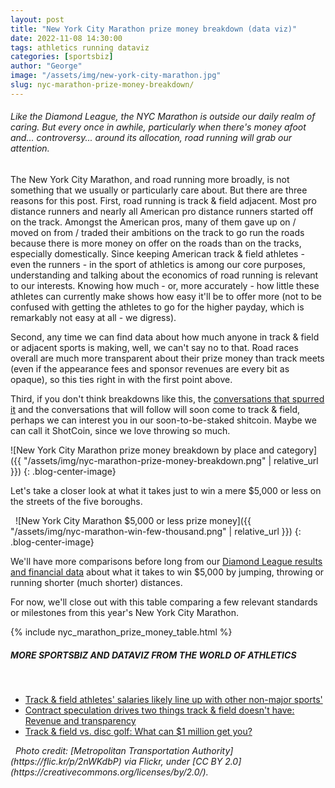 ```yaml
---
layout: post
title: "New York City Marathon prize money breakdown (data viz)"
date: 2022-11-08 14:30:00
tags: athletics running dataviz
categories: [sportsbiz]
author: "George"
image: "/assets/img/new-york-city-marathon.jpg"
slug: nyc-marathon-prize-money-breakdown/
---
```

<h6>Like the Diamond League, the NYC Marathon is outside our daily realm of caring. But every once in awhile, particularly when there's money afoot and... controversy... around its allocation, road running will grab our attention.</h6>

The New York City Marathon, and road running more broadly, is not something that we usually or particularly care about. But there are three reasons for this post. First, road running is track & field adjacent. Most pro distance runners and nearly all American pro distance runners started off on the track. Amongst the American pros, many of them gave up on / moved on from / traded their ambitions on the track to go run the roads because there is more money on offer on the roads than on the tracks, especially domestically. Since keeping American track & field athletes - even the runners - in the sport of athletics is among our core purposes, understanding and talking about the economics of road running is relevant to our interests. Knowing how much - or, more accurately - how little these athletes can currently make shows how easy it'll be to offer more (not to be confused with getting the athletes to go for the higher payday, which is remarkably not easy at all - we digress).  

Second, any time we can find data about how much anyone in track & field or adjacent sports is making, well, we can't say no to that. Road races overall are much more transparent about their prize money than track meets (even if the appearance fees and sponsor revenues are every bit as opaque), so this ties right in with the first point above.

Third, if you don't think breakdowns like this, the [conversations that spurred it](https://www.letsrun.com/forum/flat_read.php?thread=11608353) and the conversations that will follow will soon come to track & field, perhaps we can interest you in our soon-to-be-staked shitcoin. Maybe we can call it ShotCoin, since we love throwing so much.

![New York City Marathon prize money breakdown by place and category]({{ "/assets/img/nyc-marathon-prize-money-breakdown.png" | relative_url }})
{: .blog-center-image}
&nbsp;

Let's take a closer look at what it takes just to win a mere $5,000 or less on the streets of the five boroughs.

&nbsp;
![New York City Marathon $5,000 or less prize money]({{ "/assets/img/nyc-marathon-win-few-thousand.png" | relative_url }})
{: .blog-center-image}

We'll have more comparisons before long from our [Diamond League results and financial data](https://nalathletics.com/blog/2022/10/03/diamond-league-earnings-table) about what it takes to win $5,000 by jumping, throwing or running shorter (much shorter) distances. 

For now, we'll close out with this table comparing a few relevant standards or milestones from this year's New York City Marathon. 

{% include nyc_marathon_prize_money_table.html %}

##### MORE SPORTSBIZ AND DATAVIZ FROM THE WORLD OF ATHLETICS
&nbsp;
<ul>
 <li> <a href="https://nalathletics.com/blog/2022/08/16/track-field-niche-sport-attendance-salaries">Track & field athletes' salaries likely line up with other non-major sports'</a></li>
 <li> <a href="https://nalathletics.com/blog/2022/07/14/contract-speculation-track-field-revenue-transparency">Contract speculation drives two things track & field doesn't have: Revenue and transparency</a></li>
 <li> <a href="https://nalathletics.com/blog/2021/03/03/track-field-vs-disc-golf">Track & field vs. disc golf: What can $1 million get you?</a></li>
</ul>
 &nbsp;
 <em>Photo credit: [Metropolitan Transportation Authority](https://flic.kr/p/2nWKdbP) via Flickr, under [CC BY 2.0](https://creativecommons.org/licenses/by/2.0/).



